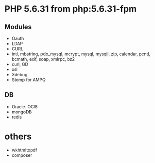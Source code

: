 PHP 5.6.31 from php:5.6.31-fpm
==============================


## Modules
- Oauth
- LDAP
- CURL
- intl, mbstring, pdo_mysql, mcrypt, mysql, mysqli, zip, calendar, pcntl, bcmath, exif, soap, xmlrpc, bz2
- curl, GD
- xsl
- Xdebug
- Stomp for AMPQ

## DB

- Oracle. OCI8 
- mongoDB 
- redis

# others

- wkhtmltopdf
- composer